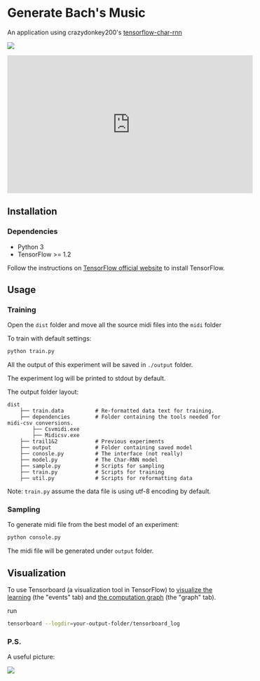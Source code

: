 # Generate Bach's Music

An application using crazydonkey200's [tensorflow-char-rnn](https://github.com/crazydonkey200/tensorflow-char-rnn)



![](https://raw.githubusercontent.com/T-K-233/Generate-Bach-Music/master/demo-result/midi.png)

<iframe width="560" height="315" src="https://www.youtube.com/embed/kmbmLfTZc2w" frameborder="0" allow="autoplay; encrypted-media" allowfullscreen></iframe>



## Installation

### Dependencies
- Python 3
- TensorFlow >= 1.2

Follow the instructions on [TensorFlow official website](https://www.tensorflow.org/) to install TensorFlow. 



## Usage
### Training

Open the `dist` folder and move all the source midi files into the `midi` folder

To train with default settings:
```bash
python train.py
```

All the output of this experiment will be saved in `./output` folder. 

The experiment log will be printed to stdout by default. 

The output folder layout: 
```
dist
    ├── train.data			# Re-formatted data text for training.
    ├── dependencies		# Folder containing the tools needed for midi-csv conversions.
        ├── Csvmidi.exe
        ├── Midicsv.exe
    ├── trail1&2         	# Previous experiments
    ├── output              # Folder containing saved model
    ├── conosle.py			# The interface (not really)
    ├── model.py			# The Char-RNN model
    ├── sample.py			# Scripts for sampling
    ├── train.py			# Scripts for training
    ├── util.py				# Scripts for reformatting data
```

Note: `train.py` assume the data file is using utf-8 encoding by default.




### Sampling
To generate midi file from the best model of an experiment:
```bash
python console.py
```
The midi file will be generated under `output` folder.



## Visualization
To use Tensorboard (a visualization tool in TensorFlow) to [visualize the learning](https://www.tensorflow.org/get_started/summaries_and_tensorboard#tensorboard-visualizing-learning) (the "events" tab) and [the computation graph](https://www.tensorflow.org/versions/r0.8/how_tos/graph_viz/index.html#tensorboard-graph-visualization) (the "graph" tab).

run
```bash
tensorboard --logdir=your-output-folder/tensorboard_log
```



### P.S.

A useful picture:

![](https://raw.githubusercontent.com/Conchylicultor/MusicGenerator/master/data/test/midi_keyboard_correspondance.png)